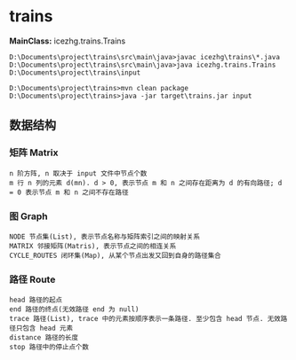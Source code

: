 # trains

**MainClass:** icezhg.trains.Trains
```CMD
D:\Documents\project\trains\src\main\java>javac icezhg\trains\*.java
D:\Documents\project\trains\src\main\java>java icezhg.trains.Trains D:\Documents\project\trains\input
```
```CMD
D:\Documents\project\trains>mvn clean package
D:\Documents\project\trains>java -jar target\trains.jar input
```

## 数据结构
### 矩阵 Matrix
    n 阶方阵, n 取决于 input 文件中节点个数
    m 行 n 列的元素 d(mn). d > 0, 表示节点 m 和 n 之间存在距离为 d 的有向路径; d = 0 表示节点 m 和 n 之间不存在路径
### 图 Graph
    NODE 节点集(List), 表示节点名称与矩阵索引之间的映射关系
    MATRIX 邻接矩阵(Matris), 表示节点之间的相连关系
    CYCLE_ROUTES 闭环集(Map), 从某个节点出发又回到自身的路径集合
### 路径 Route
    head 路径的起点
    end 路径的终点(无效路径 end 为 null)
    trace 路径(List), trace 中的元素按顺序表示一条路径. 至少包含 head 节点. 无效路径只包含 head 元素
    distance 路径的长度
    stop 路径中的停止点个数
    
